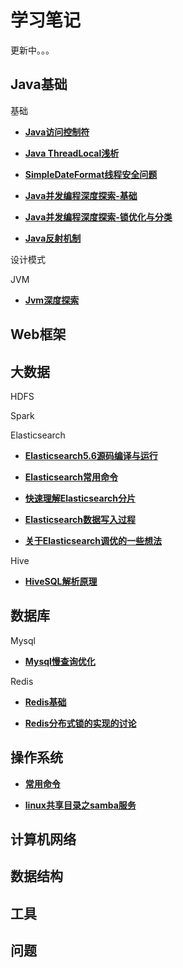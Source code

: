 # 学习笔记

更新中。。。

## Java基础

基础

* [**Java访问控制符**](java基础/基础/access_control.md)

* [**Java ThreadLocal浅析**](java基础/基础/thread_local.md)

* [**SimpleDateFormat线程安全问题**](java基础/基础/simple_date_format.md)

* [**Java并发编程深度探索-基础**](java基础/基础/concurrent_programming1.md)

* [**Java并发编程深度探索-锁优化与分类**](java基础/基础/concurrent_programming2.md)

* [**Java反射机制**](java基础/基础/reflection.md)

设计模式

JVM

* [**Jvm深度探索**](java基础/jvm/jvm.md)

## Web框架

## 大数据

HDFS

Spark

Elasticsearch

* [**Elasticsearch5.6源码编译与运行**](大数据/es/source_code.md)

* [**Elasticsearch常用命令**](大数据/es/es_command.md)

* [**快速理解Elasticsearch分片**](大数据/es/es_shard_distribution.md)

* [**Elasticsearch数据写入过程**](大数据/es/es_data_write.md)

* [**关于Elasticsearch调优的一些想法**](大数据/es/es_jvm.md)

Hive

* [**HiveSQL解析原理**](大数据/hive/hive_sql.md)

## 数据库

Mysql

* [**Mysql慢查询优化**](数据库/mysql/mysql_optimization.md)

Redis

* [**Redis基础**](数据库/redis/data_type.md)

* [**Redis分布式锁的实现的讨论**](数据库/redis/distributed_lock.md)

## 操作系统

* [**常用命令**](操作系统/linux/command.md)

* [**linux共享目录之samba服务**](操作系统/linux/samba.md)

## 计算机网络

## 数据结构

## 工具

## 问题